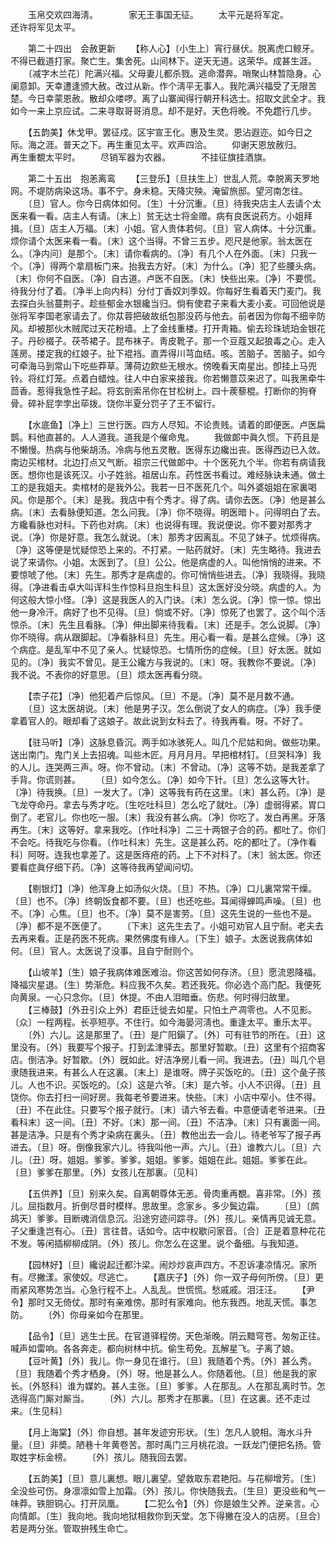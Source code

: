 <!-- { "loadSidebar": true } -->
　　玉帛交欢四海淸。　　　　家无王事国无征。 
　　太平元是将军定。　　　　还许将军见太平。 

　　第二十四出　会赦更新 
　　【称人心】〔小生上〕宵行昼伏。脱离虎口鲸牙。不得已截道打家。聚亡生。集舍死。山间林下。逆天无道。这荣华。成甚生涯。 
　　〔减字木兰花〕陀满兴福。父母妻儿都杀戮。逃命潜奔。哨聚山林暂隐身。心阑意卸。天幸遭逢颁大赦。改过从新。作个淸平无事人。我陀满兴福受了无限苦楚。今日幸蒙恩赦。散却众喽啰。离了山寨闻得行朝开科选士。招取文武全才。我如今一来上京应试。二来寻取哥哥消息。却不是好。天色将晚。不免趱行几步。 

　　【五韵美】休戈甲。罢征戍。区宇宣王化。惠及生灵。恩沾遐迩。如今日之际。海之涯。普天之下。再生重见太平。欢声四洽。 
　　仰谢天恩放赦归。　　　　再生重覩太平时。 
　　尽销军器为农器。　　　　不挂征旗挂酒旗。 

　　第二十五出　抱恙离鸾 
　　【三登乐】〔旦扶生上〕世乱人荒。幸脱离天罗地网。不堤防病染这场。事不宁。身未稳。天降灾殃。淹留旅邸。望河南怎往。 
　　〔旦〕官人。你今日病体如何。〔生〕十分沉重。〔旦〕待我央店主人去请个太医来看一看。店主人有请。〔末上〕贫无达士将金赠。病有良医说药方。小姐拜揖。〔旦〕店主人万福。〔末〕小姐。官人贵体若何。〔旦〕官人病体。十分沉重。烦你请个太医来看一看。〔末〕这个当得。不曾三五步。咫尺是他家。翁太医在么。〔净内问〕是那个。〔末〕请你看病的。〔净〕有几个人在外面。〔末〕只我一个。〔净〕得两个拿扇板门来。抬我去方好。〔末〕为什么。〔净〕犯了些腰头病。〔末〕你何不自医。〔净〕自古道。卢医不自医。〔末〕快些出来。〔净〕不要慌。待我分付了着。〔净半上向内科〕分付丁香奴刘季奴。你每好生看着天门麦门。我去探白头翁蔓荆子。趁些郁金水银纔当归。倘有使君子来看大麦小麦。可回他说是张将军李国老家请去了。你苁蓉把破故纸包那没药与他去。前者因为你每不细辛防风。却被那伙木贼爬过天花粉墙。上了金线重楼。打开靑箱。偷去珍珠琥珀金银花子。丹砂裰子。茯苓裙子。昆布袜子。靑皮靴子。那一个豆蔻又起狼毒之心。走入莲房。搂定我的红娘子。扯下裩裆。直弄得川芎血结。咳。苦脑子。苦脑子。如今可牵海马到常山下吃些莽草。薄荷边飮些无根水。傍晚看天南星出。卽挂上马兜铃。将红灯笼。点着白蜡烛。往人中白家来接我。你若懒薏苡来迟了。叫我黑牵牛茴香。惹得我急性子起。将玄剖索吊你在甘松树上。四十蒺藜棍。打断你的狗脊骨。碎补屁孛孛出荜拨。饶你半夏分罚子了王不留行。 

　　【水底鱼】〔净上〕三世行医。四方人尽知。不论贵贱。请着的即便医。卢医扁鹊。料他直甚的。人人道我。道我是个催命鬼。 
　　我做郞中眞久惯。下药且是不懒慢。热病与他柴胡汤。冷病与他五灵散。医得东边纔出丧。医得西边已入敛。南边买棺材。北边打点又气断。祖宗三代做郞中。十个医死九个半。你若有病请我医。想你也是该死汉。小子姓翁。祖居山东。药性医书看过。难经脉诀未通。做土工的是我姐夫。卖棺材的是我外公。我若一日不医死几个。叫外婆姐姐在家裏喝风。你是那个。〔末〕是我。我店中有个秀才。得了病。请你去医。〔净〕他是甚么病。〔末〕去看脉便知道。怎么问我。〔净〕你不晓得。明医暗卜。问得明白了去。方纔看脉也对科。下药也对病。〔末〕也说得有理。我说便说。你不要对那秀才说。〔净〕你是好意。我怎么就说。〔末〕那秀才因离乱。不见了妹子。忧烦得病。〔净〕这等便是忧疑惊恐上来的。不打紧。一贴药就好。〔末〕先生略待。我进去说了来请你。小姐。太医到了。〔旦〕公公。他是病虚的人。叫他悄悄的进来。不要惊唬了他。〔末〕先生。那秀才是病虚的。你可悄悄些进去。〔净〕我晓得。我晓得。〔净进看击卓大叫诨科生作惊科旦抱生科旦〕这太医好没分晓。病虚的人。为何这般大惊小怪。〔净〕这是我医人的入门诀。〔末〕怎么说。〔净〕惊一惊。惊出他一身冷汗。病好了也不见得。〔旦〕倘或不好。〔净〕惊死了也罢了。这个叫个活惊杀。〔末〕先生且看脉。〔净〕伸出脚来待我看。〔末〕还是手。怎么说脚。〔净〕你不晓得。病从跟脚起。〔净看脉科旦〕先生。用心看一看。是甚么症候。〔净〕这个病症。是乱军中不见了亲人。忧疑惊恐。七情所伤的症候。〔旦〕好太医。就如见的。〔净〕我实不曾见。是王公纔方与我说的。〔末〕呀。我教你不要说。〔净〕我不说。不表你的好意思。〔旦〕烦太医再看分晓。 

　　【柰子花】〔净〕他犯着产后惊风。〔旦〕不是。〔净〕莫不是月数不通。 
　　〔旦〕这太医胡说。〔末〕他是男子汉。怎么倒说了女人的病症。〔净〕我手便拿着官人的。眼却看了这娘子。故此说到女科去了。待我再看。呀。不好了。 

　　【驻马听】〔净〕这脉息昏沉。两手如冰骇死人。叫几个尼姑和尙。做些功果。送出南门。鬼门关上去招魂。叫些木匠。月月月月。早把棺材钉。〔旦哭科净〕我的人儿。连哭两三声。呀。你不曾动。〔末〕不曾动。〔净〕这等不妨。是我差拿了手背。你谎则甚。 
　　〔旦〕如今怎么。〔净〕如今下针。〔旦〕怎么这等大针。〔净〕待我换。〔旦〕一发大了。〔净〕这等我有药在这里。〔末〕甚么药。〔净〕是飞龙夺命丹。拿去与秀才吃。〔生吃吐科旦〕怎么吃了就吐。〔净〕虚弱得紧。胃口倒了。老官儿。你也吃一服。〔末〕我没有甚么病。〔净〕你吃了。发白再黑。牙落再生。〔末〕这等好。拿来我吃。〔作吐科净〕二三十两银子合的药。都吐了。你们不会吃。待我吃与你看。〔作吐科末〕先生。这是甚么药。吃的都吐了。〔净作看科〕阿呀。连我也拿差了。这是医痔疮的药。上下不对科了。〔末〕翁太医。你还要看症眞仔细下药。〔净〕这等待我再望闻问切。 

　　【剔银灯】〔净〕他浑身上如汤似火烧。〔旦〕不热。〔净〕口儿裏常常干燥。〔旦〕也不。〔净〕终朝饭食都不要。〔旦〕也还吃些。耳闻得蝉鸣声噪。〔旦〕也不。〔净〕心焦。〔旦〕也不。〔净〕莫不是害劳。〔旦〕这先生说的一些也不是。〔净〕都不是不医便了。 
　　〔下末〕这先生去了。小姐可劝官人且宁耐。老夫去去再来看。正是药医不死病。果然佛度有缘人。〔下生〕娘子。太医说我病体如何。〔旦〕官人。太医说了没事。且自宁耐则个。 

　　【山坡羊】〔生〕娘子我病体难医难治。你这苦如何存济。〔旦〕愿流恩降福。降福灾星退。〔生〕势渐危。料应我不久矣。若还我死。你必选个高门配。我便死向黄泉。一心只念你。〔旦〕休提。不由人泪暗垂。伤悲。何时得归故里。 
　　【三棒鼓】〔外丑引众上外〕君臣迁徙去如星。只怕土产凋零也。人不见影。〔众〕一程两程。长亭短亭。不住行。如今海晏河淸也。重逢太平。重乐太平。 
　　〔外〕六儿。这是那里了。〔丑〕是广阳鎭了。〔外〕可有驻节的所在。〔丑〕这里没有。〔外〕我要写个报子。打到孟津驿去。那里好暂歇。〔丑〕这里有个招商客店。倒洁净。好暂歇。〔外〕旣如此。好洁净房儿看一间。我进去。〔丑〕叫几个皂隶随我进来。有甚么人在这裏。〔末上〕是谁呀。牌子买饭吃的。〔丑〕这个彘子孩儿。人也不识。买饭吃的。〔众〕这是六爷。〔末〕是六爷。小人不识得。〔丑〕且饶你。你去打扫一间好房。我每老爷要进来。快些。〔末〕小店中窄小。住不得。〔丑〕不在此住。只要写个报子就行。〔末〕请六爷去看。中意便请老爷进来。〔丑看科末〕这一间。〔丑〕不好。〔末〕那一间。〔丑〕不洁净。〔末〕只有裏面一间。甚是洁净。只是有个秀才染病在裏头。〔丑〕教他出去一会儿。待老爷写了报子再进去。〔旦〕呀。倒像我家六儿。待我叫他一声。六儿。〔丑〕谁教六儿。〔旦〕六儿。〔丑〕呀。姐姐。爹爹。爹爹。姐姐。爹爹。姐姐在此。姐姐。爹爹在此。〔旦〕爹爹在那里。〔外〕女孩儿在那裏。〔见科〕 

　　【五供养】〔旦〕别来久矣。自离朝尊体无恙。骨肉重再覩。喜非常。〔外〕孩儿。屈指数月。折倒尽昔时模样。思故里。念家乡。多少鬓边霜。 
　　〔旦〕〔鹧鸪天〕爹爹。目断魂消信息沉。沿途穷迹问踪寻。〔外〕孩儿。亲情再见诚无意。子父重逢岂有心。〔丑〕言往昔。话如今。店中权歇问家音。〔合〕正是着意种花花不发。等闲插柳柳成阴。〔外〕孩儿。你怎么在这里。说个备细。与我知道。 

　　【园林好】〔旦〕纔说起迁都汴梁。闹炒炒哀声四方。不忍诉凄凉情况。家所有。尽撇漾。家使奴。尽逃亡。 
　　【嘉庆子】〔外〕你一双子母何所傍。〔旦〕更雨紧风寒势怎当。心急行程不上。人乱乱。世慌慌。愁戚戚。泪汪汪。 
　　【尹令】那时又无倚仗。那时有亲难傍。那时有家难向。他东我西。地乱天慌。事怎防。 
　　〔外〕你母亲如今在那里。 

　　【品令】〔旦〕逃生士民。在官道驿程傍。天色渐晚。阴云黯穹苍。匆匆正往。喊声如雷响。各各奔走。都向树林中抗。偷生苟免。瓦解星飞。子离了娘。 
　　【豆叶黄】〔外〕我儿。你一身见在谁行。〔旦〕我随着个秀。〔外〕甚么秀。〔旦〕我随着个秀才栖身。〔外〕呀。他是甚么人。你随着他。〔旦〕他是我的家长。〔外怒科〕谁为媒妁。甚人主张。〔旦〕爹爹。人在那乱。人在那乱离时节。怎选得高门厮对厮当。 
　　〔外〕六儿。那秀才在那裏。〔旦〕在这裏。还不走过来。〔生见科〕 

　　【月上海棠】〔外〕你自想。甚年发迹穷形状。〔生〕怎凡人貌相。海水斗升量。〔旦〕非奬。陋巷十年黄卷苦。那时禹门三月桃花浪。一跃龙门便把名扬。管取姓字标金榜。 
　　〔外〕孩儿。随我回去罢。 

　　【五韵美】〔旦〕意儿裏想。眼儿裏望。望救取东君艳阳。与花柳增芳。〔生〕全没些可伤。身凛凛如雪上加霜。〔外〕孩儿。你快随我去。〔生旦〕更没些和气一味莽。铁胆铜心。打开凤凰。 
　　【二犯么令】〔外〕你是娘生父养。逆亲言。心向情郞。〔生〕我向地。我向地狱相救你到天堂。怎下得撇在没人的店房。〔旦合〕若是两分张。管取拚残生命亡。 
